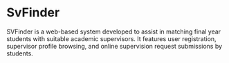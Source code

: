 # SvFinder
SVFinder is a web-based system developed to assist in matching final year students with suitable academic supervisors. It features user registration, supervisor profile browsing, and online supervision request submissions by students.

